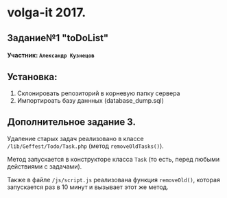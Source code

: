 # volga-it 2017.

## Задание№1 "toDoList"


#### Участник: ``Александр Кузнецов``


## Установка:

1. Склонировать репозиторий в корневую папку сервера
2. Импортироать базу даннных (database_dump.sql)



## Дополнительное задание 3.

Удаление старых задач реализовано в классе ``/lib/Geffest/Todo/Task.php`` (метод ``removeOldTasks()``).

Метод запускается в конструкторе класса ``Task`` (то есть, перед любыми действиями с задачами).

Также в файле ``/js/script.js`` реализована функция ``removeOld()``, которая запускается раз в 10 минут и вызывает этот же метод.
